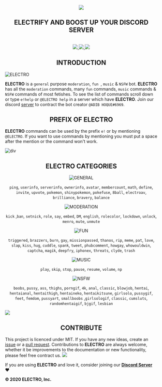 <div align="center">
  <img src="https://cdn.discordapp.com/attachments/656517276832366595/661972761698369536/ELECTRO_WEB_HEADER.png" align="center">
  <h2 align="center">ELECTRIFY AND BOOST UP YOUR DISCORD SERVER</h2> 
  <br>
  <a href="https://discordapp.com/api/oauth2/authorize?client_id=629323586930212884&permissions=2146827775&scope=bot">
    <img src="https://img.shields.io/badge/ADD-BOT-orange.svg?style=for-the-badge">
  </a>
  <a href="https://top.gg/bot/629323586930212884/vote">
    <img src="https://img.shields.io/badge/UPVOTE-BOT-orange.svg?style=for-the-badge">
  </a> 
  <a href="https://discord.gg/kuWVFpR">
    <img src="https://img.shields.io/badge/JOIN-GUILD-orange.svg?style=for-the-badge">
  </a>
  </div> 
  

<h2 align="center">INTRODUCTION</h2>

<img src="https://cdn.discordapp.com/attachments/656517276832366595/656760631474520074/ELECTRO_ELECTRIFY_YOUR_SERVER.gif" alt="ELECTRO" align="center">

**ELECTRO** is a `general` purpose `moderation`, `fun `, `music` & `NSFW` bot. **ELECTRO** has all the `moderation` commands, many `fun` commands, `music` commands & `NSFW` commands of most fetishes. To see the list of commands scroll down or type `e!help` or `@ELECTRO help` in a server which have **ELECTRO**. Join our discord [server](https://discord.gg/kuWVFpR) to contract the bot creator `@ADIB HOQUE#6969`.

<h2 align="center">PREFIX OF ELECTRO</h2> 


**ELECTRO** commands can be used by the prefix `e!` or by mentioning `@ELECTRO`. If you want to use commands by mentioning you must put a space after the mention or the command won't work. 

<img src="https://cdn.discordapp.com/attachments/656517276832366595/682143066689241094/ELECTRODiv.png" alt="div" aling="center">
 
<div align="center"> 
<h2 align="center">ELECTRO CATEGORIES</h2>

<img src="https://cdn.discordapp.com/attachments/656517276832366595/681510041790185561/ElectroHelp1.png" alt="GENERAL" aling="center"> 

`ping`, `userinfo`, `serverinfo`, `ownerinfo`, `avatar`, `membercount`, `math`, `define`, `invite`, `upvote`, `pokemon`, `shinypokemon`, `pokefuse`, `8ball`, `electroav`, `brilliance`, `bravery`, `balance`

<img src="https://cdn.discordapp.com/attachments/656517276832366595/681510041471156226/ElectroHelp2.png" alt="MODERATION" aling="center">     
 
`kick` ,`ban`, `setnick`, `role`, `say`, `embed`, `DM`, `english`, `rolecolor`, `lockdown`, `unlock`, `menro`, `mute`, `unmute`    

<img src="https://cdn.discordapp.com/attachments/656517276832366595/681510041228279813/ElectroHelp3.png" alt="FUN" aling="center">    

`triggered`, `brazzers`, `burn`, `gay`, `missionpassed`, `thanos`, `rip`, `meme`, `pat`, `love`, `slap`, `kiss`, `hug`, `cuddle`, `spank`, `tweet`, `phubcomment`, `howgay`, `whowouldwin`, `captcha`, `magik`, `deepfry`, `iphonex`, `threats`, `clyde`, `trash`   
 
<img src="https://cdn.discordapp.com/attachments/656517276832366595/681510040644878396/ElectroHelp4.png" alt="MUSIC" aling="center">  

`play`, `skip`, `stop`, `pause`, `resume`, `volume`, `np` 

<img src="https://cdn.discordapp.com/attachments/656517276832366595/681510040372379688/ElectroHelp5.png" alt="NSFW" aling="center">   

`boobs`, `pussy`, `ass`, `thighs`, `porngif`, `4k`, `anal`, `classic`, `blowjob`, `hentai`, `hentaianal`, `hentaithigh`, `hentaineko`, `hentaikitsune`, `girlsolo`, `pussygif`, `feet`, `femdom`, `pussyart`, `smallboobs` ,`girlsologif`, `classic`, `cumsluts`, `randomhentaigif`, `bjgif`, `lesbian` 

</div>
<img src="https://cdn.discordapp.com/attachments/656517276832366595/682143066689241094/ELECTRODiv.png" aling="center">

<h2 align="center">CONTRIBUTE</h2> 
 
This project is licenced under MIT. If you have any new ideas, create an [issue](https://github.com/AdibHoque/ELECTRO/issues) or a [pull request](https://github.com/AdibHoque/ELECTRO/pulls). Contributions to **ELECTRO** are always welcome, whether it be improvements to the documentation or new functionality, please feel free contract us.
<img src="https://cdn.discordapp.com/attachments/656517276832366595/682143066689241094/ELECTRODiv.png" aling="center">
 
If you are using **ELECTRO** and love it, consider joining our **[Discord Server](https://discord.gg/kuWVFpR)** :heart:

 
**© 2020 ELECTRO, Inc.**
 
